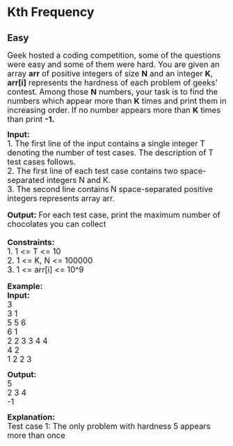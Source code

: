 # Kth Frequency
## Easy 
<div class="problem-statement">
                <p></p><p><span style="font-size:18px">Geek hosted a coding competition, some of the questions were easy and some of them were hard. You are given an array <strong>arr</strong> of positive integers of size <strong>N</strong> and an integer <strong>K</strong>, <strong>arr[i]</strong> represents the hardness of each problem of geeks' contest. Among those <strong>N</strong> numbers, your task is to find the numbers which appear more than <strong>K</strong> times and print them in increasing order. If no number appears more than <strong>K</strong> times than print <strong>-1.</strong></span></p>

<p><span style="font-size:18px"><strong>Input: </strong><br>
1. The first line of the input contains a single integer<em> </em> T denoting the number of test cases. The description of&nbsp;T test cases follows.<br>
2. The first line of each test case contains two space-separated integers N and K.<br>
3. The second line contains</span> <span style="font-size:18px">N space-separated positive integers represents array arr.</span><br>
<br>
<span style="font-size:18px"><strong>Output:</strong> For each test case, print the maximum number of chocolates you can collect<br>
<br>
<strong>Constraints:</strong><br>
1. 1 &lt;= T &lt;= 10</span><br>
<span style="font-size:18px">2. 1 &lt;= K, N &lt;= 100000<br>
3. 1 &lt;= arr[i] &lt;= 10^9</span><br>
<br>
<span style="font-size:18px"><strong>Example:<br>
Input:</strong></span><br>
<span style="font-size:18px">3<br>
3 1</span><br>
<span style="font-size:18px">5 5 6</span><br>
<span style="font-size:18px">6 1<br>
2 2 3 3 4 4<br>
4 2<br>
1 2 2 3</span></p>

<p><strong><span style="font-size:18px">Output:</span></strong><br>
<span style="font-size:18px">5<br>
2 3 4<br>
-1</span></p>

<p><span style="font-size:18px"><strong>Explanation:</strong><br>
Test case 1: The only problem with hardness 5 appears more than once</span></p>
 <p></p>
            </div>